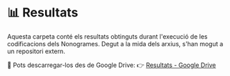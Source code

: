 # 📊 Resultats

Aquesta carpeta conté els resultats obtinguts durant l'execució de les codificacions dels Nonogrames. Degut a la mida dels arxius, s'han mogut a un repositori extern.

📁 Pots descarregar-los des de Google Drive:
👉 [Resultats - Google Drive](https://drive.google.com/drive/folders/11iwLnrAlJhg3BqRHSZdIgZPv-z4yVBDI?usp=sharing)